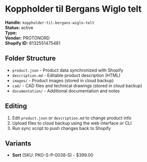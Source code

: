 # Koppholder til Bergans Wiglo telt

**Handle:** `koppholder-til-bergans-wiglo-telt`  
**Status:** active  
**Type:**   
**Vendor:** PROTONORD  
**Shopify ID:** 8132551475481  

## Folder Structure

- `product.json` - Product data synchronized with Shopify
- `description.md` - Editable product description (HTML)
- `images/` - Product images (stored in cloud backup)
- `cad/` - CAD files and technical drawings (stored in cloud backup)
- `documentation/` - Additional documentation and notes

## Editing

1. Edit `product.json` or `description.md` to change product info
2. Upload files to cloud backup using the web interface or CLI
3. Run sync script to push changes back to Shopify

## Variants

- **Sort** (SKU: PKO-S-P-0038-S) - $399.00

